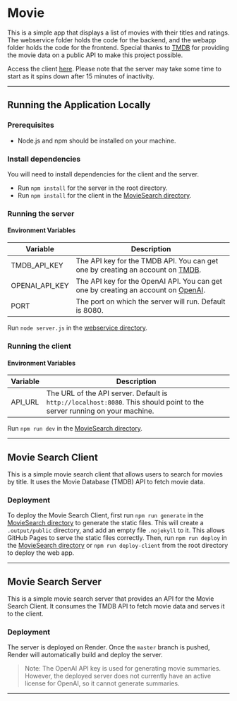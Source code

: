 # Movie

This is a simple app that displays a list of movies with their titles and ratings. The webservice folder holds the
code for the backend, and the webapp folder holds the code for the frontend. Special thanks
to [TMDB](https://www.themoviedb.org/)
for providing the movie data on a public API to make this project possible.

Access the client [here](https://rukar4.github.io/Movie/). Please note that the server may take some time to start as it spins down after 
15 minutes of inactivity.
___

## Running the Application Locally

### Prerequisites

- Node.js and npm should be installed on your machine.

### Install dependencies

You will need to install dependencies for the client and the server.

- Run `npm install` for the server in the root directory.
- Run `npm install` for the client in the [MovieSearch directory](webapp/MovieSearch).

### Running the server

#### Environment Variables

| Variable       | Description                                                                                                             |
|----------------|-------------------------------------------------------------------------------------------------------------------------|
| TMDB_API_KEY   | The API key for the TMDB API. You can get one by creating an account on [TMDB](https://www.themoviedb.org/).            |
| OPENAI_API_KEY | The API key for the OpenAI API. You can get one by creating an account on [OpenAI](https://platform.openai.com/signup). |
| PORT           | The port on which the server will run. Default is 8080.                                                                 |

Run `node server.js` in the [webservice directory](./webservice).

### Running the client

#### Environment Variables

| Variable | Description                                                                                                             |
|----------|-------------------------------------------------------------------------------------------------------------------------|
| API_URL  | The URL of the API server. Default is `http://localhost:8080`. This should point to the server running on your machine. |

Run `npm run dev` in the [MovieSearch directory](webapp/MovieSearch).
___

## Movie Search Client

This is a simple movie search client that allows users to search for movies by title. It uses the Movie Database (TMDB)
API to fetch movie data.

### Deployment

To deploy the Movie Search Client, first run ```npm run generate``` in the [MovieSearch directory](webapp/MovieSearch)
to generate the
static files. This will create a `.output/public` directory, and add an empty file `.nojekyll` to it. This allows GitHub
Pages to serve the static files correctly. Then, run ```npm run deploy``` in
the [MovieSearch directory](webapp/MovieSearch) or
```npm run deploy-client``` from the root directory to deploy the web app.
___

## Movie Search Server

This is a simple movie search server that provides an API for the Movie Search Client. It consumes the TMDB API to fetch
movie data and serves it to the client.

### Deployment

The server is deployed on Render. Once the `master` branch is pushed, Render will automatically build and deploy the
server.

> Note: The OpenAI API key is used for generating movie summaries. However, the deployed server does not currently
> have an active license for OpenAI, so it cannot generate summaries.
___
